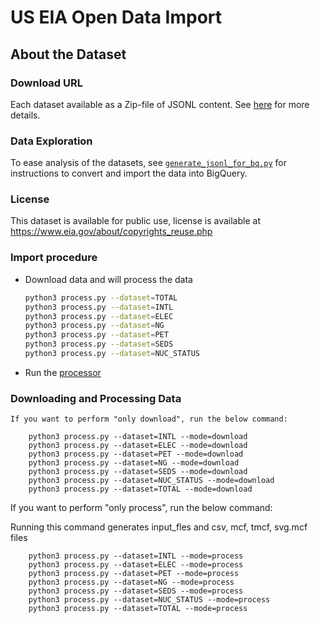 # US EIA Open Data Import

## About the Dataset

### Download URL

Each dataset available as a Zip-file of JSONL content. See [here](https://www.eia.gov/opendata/bulkfiles.php) for more details.

### Data Exploration

To ease analysis of the datasets, see [`generate_jsonl_for_bq.py`](generate_jsonl_for_bq.py) for instructions to convert and import the data into BigQuery.

### License

This dataset is available for public use, license is available at https://www.eia.gov/about/copyrights_reuse.php

### Import procedure

- Download data and will process the data
    ```bash
    python3 process.py --dataset=TOTAL
    python3 process.py --dataset=INTL
    python3 process.py --dataset=ELEC
    python3 process.py --dataset=NG
    python3 process.py --dataset=PET
    python3 process.py --dataset=SEDS
    python3 process.py --dataset=NUC_STATUS

    ```

- Run the [processor](process/README.md)

### Downloading and Processing Data


    If you want to perform "only download", run the below command:

        python3 process.py --dataset=INTL --mode=download
        python3 process.py --dataset=ELEC --mode=download
        python3 process.py --dataset=PET --mode=download
        python3 process.py --dataset=NG --mode=download
        python3 process.py --dataset=SEDS --mode=download
        python3 process.py --dataset=NUC_STATUS --mode=download
        python3 process.py --dataset=TOTAL --mode=download



   If you want to perform "only process", run the below command:

   Running this command generates input_fles and csv, mcf, tmcf, svg.mcf files

        python3 process.py --dataset=INTL --mode=process
        python3 process.py --dataset=ELEC --mode=process
        python3 process.py --dataset=PET --mode=process
        python3 process.py --dataset=NG --mode=process
        python3 process.py --dataset=SEDS --mode=process
        python3 process.py --dataset=NUC_STATUS --mode=process
        python3 process.py --dataset=TOTAL --mode=process
        
   